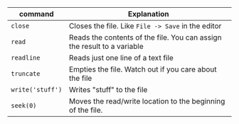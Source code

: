 | command | Explanation |
|--------|-------|
| `close` | Closes the file. Like `File -> Save` in the editor |
| `read` | Reads the contents of the file. You can assign the result to a variable |
| `readline` | Reads just one line of a text file |
| `truncate` | Empties the file. Watch out if you care about the file |
| `write('stuff')` | Writes "stuff" to the file |
| `seek(0)` | Moves the read/write location to the beginning of the file. |
